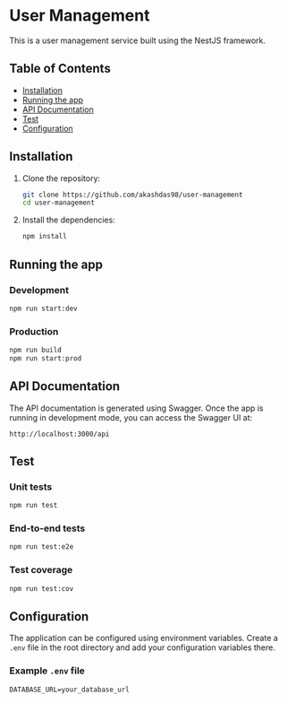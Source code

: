# User Management

This is a user management service built using the NestJS framework.

## Table of Contents

- [Installation](#installation)
- [Running the app](#running-the-app)
- [API Documentation](#api-documentation)
- [Test](#test)
- [Configuration](#configuration)

## Installation

1. Clone the repository:

   ```sh
   git clone https://github.com/akashdas98/user-management
   cd user-management
   ```

2. Install the dependencies:
   ```sh
   npm install
   ```

## Running the app

### Development

```sh
npm run start:dev
```

### Production

```sh
npm run build
npm run start:prod
```

## API Documentation

The API documentation is generated using Swagger. Once the app is running in development mode, you can access the Swagger UI at:

```
http://localhost:3000/api
```

## Test

### Unit tests

```sh
npm run test
```

### End-to-end tests

```sh
npm run test:e2e
```

### Test coverage

```sh
npm run test:cov
```

## Configuration

The application can be configured using environment variables. Create a `.env` file in the root directory and add your configuration variables there.

### Example `.env` file

```
DATABASE_URL=your_database_url
```
